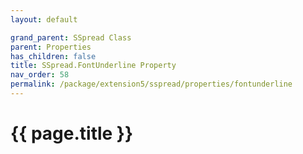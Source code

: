 ```yaml
---
layout: default

grand_parent: SSpread Class
parent: Properties
has_children: false
title: SSpread.FontUnderline Property
nav_order: 58
permalink: /package/extension5/sspread/properties/fontunderline
---
```

# {{ page.title }}
